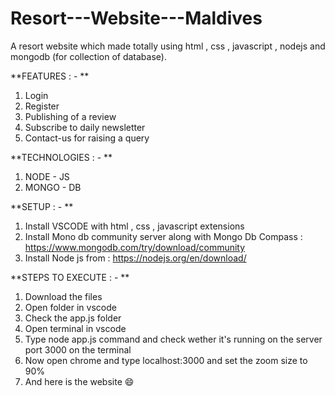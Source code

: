 # Resort---Website---Maldives
A resort website which made totally using html , css , javascript , nodejs and mongodb (for collection of database).


**FEATURES : - **

1) Login 
2) Register
3) Publishing of a review
4) Subscribe to daily newsletter
5) Contact-us for raising a query

**TECHNOLOGIES : - **

1) NODE - JS 
2) MONGO - DB


**SETUP : - **

1) Install VSCODE with html , css , javascript extensions 
2) Install Mono db community server along with Mongo Db Compass : https://www.mongodb.com/try/download/community
3) Install Node js from : https://nodejs.org/en/download/


**STEPS TO EXECUTE : - **

1) Download the files 
2) Open folder in vscode
3) Check the app.js folder 
4) Open terminal in vscode 
5) Type node app.js command and check wether it's running on the server port 3000 on the terminal
6) Now open chrome and type localhost:3000 and set the zoom size to 90% 
7) And here is the website 😄
